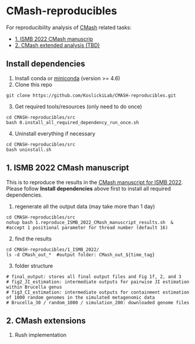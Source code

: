 # CMash-reproducibles
For reproducibility analysis of [CMash](https://github.com/dkoslicki/CMash) related tasks:
- [1. ISMB 2022 CMash manuscrip](#1_ismb_2022)
- [2. CMash extended analysis (TBD)](#2_cmash_full)


## Install dependencies
1. Install conda or [miniconda](https://docs.conda.io/projects/conda/en/latest/user-guide/install/) (version >= 4.6)
2. Clone this repo
```
git clone https://github.com/KoslickiLab/CMASH-reproducibles.git
```
3. Get required tools/resources (only need to do once)
```
cd CMASH-reproducibles/src
bash 0.install_all_required_dependency_run_once.sh
```
4. Uninstall everything if necessary
```
cd CMASH-reproducibles/src
bash uninstall.sh
```



## 1. ISMB 2022 CMash manuscript <a name="1_ismb_2022"></a>
This is to reproduce the results in the [CMash manuscript for ISMB 2022](https://www.overleaf.com/project/61d4d2cbcef26adceae0ad9e).
Please follow **Install dependencies** above first to install all required dependencies.

1. regenerate all the output data (may take more than 1 day)
```
cd CMASH-reproducibles/src
nohup bash 1.reproduce_ISMB_2022_CMash_manuscript_results.sh  &  
#accept 1 positional parameter for thread number (default 16)
```
2. find the results
```
cd CMASH-reproducibles/1_ISMB_2022/
ls -d CMash_out_*  #output folder: CMash_out_${time_tag}
```
3. folder structure
```
# final_output: stores all final output files and Fig 1f, 2, and 3
# fig2_JI_estimation: intermediate outputs for pairwise JI estimation within Brucella genus
# fig3_CI_estimation: intermediate outputs for containment estimation of 1000 random genomes in the simulated metagenomic data
# Brucella_30 / random_1000 / simulation_200: downloaded genome files
```




## 2. CMash extensions <a name="2_cmash_full"></a>
1. Rush implementation



